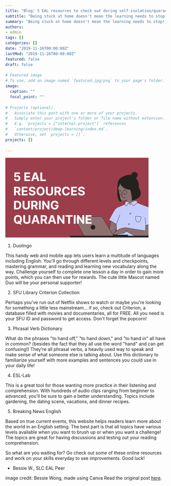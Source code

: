```yaml
---
title: "Blog: 5 EAL resources to check out during self-isolation/quarantine"
subtitle: "Being stuck at home doesn't mean the learning needs to stop!"
summary: "Being stuck at home doesn't mean the learning needs to stop! Use this opportunity to spend time on your language learning goals. Check out my top 5 tips on where to find (free!) language learning resources:" 
authors:
- admin
tags: []
categories: []
date: "2019-11-26T00:00:00Z"
lastMod: "2019-11-26T00:00:00Z"
featured: false
draft: false

# Featured image
# To use, add an image named `featured.jpg/png` to your page's folder. 
image:
  caption: ""
  focal_point: ""

# Projects (optional).
#   Associate this post with one or more of your projects.
#   Simply enter your project's folder or file name without extension.
#   E.g. `projects = ["internal-project"]` references 
#   `content/project/deep-learning/index.md`.
#   Otherwise, set `projects = []`.
projects: []

---
```


![Conversation Partners in conversation about language, learning, and SFU.](./5-EAL-RESOURCES.png)



1. Duolingo

This handy web and mobile app lets users learn a multitude of languages including English. You'll go through different levels and checkpoints, mastering grammar, and reading and learning new vocabulary along the way. Challenge yourself to complete one lesson a day in order to gain more points, which you can then use for rewards. The cute little Mascot named Duo will be your personal supporter!

2. SFU Library Criterion Collection 

Perhaps you've run out of Netflix shows to watch or maybe you're looking for something a little less mainstream... if so, check out Criterion, a database filled with movies and documentaries, all for FREE. All you need is your SFU ID and password to get access. Don't forget the popcorn!

3. Phrasal Verb Dictionary

What do the phrases "to hand off," "to hand down," and "to hand in" all have in common? (besides the fact that they all use the word "hand" and can get confusing!) They're all phrasal verbs, a heavily used way to speak and make sense of what someone else is talking about. Use this dictionary to familiarize yourself with more examples and sentences you could use in your daily life!

4. ESL-Lab

This is a great tool for those wanting more practice in their listening and comprehension. With hundreds of audio clips ranging from beginner to advanced, you'll be sure to gain a better understanding. Topics include gardening, the dating scene, vacations, and dinner recipes.

5. Breaking News English

Based on true current events, this website helps readers learn more about the world in an English setting. The best part is that all topics have various levels available when you want to brush up or when you want a challenge! The topics are great for having discussions and testing out your reading comprehension.

So what are you waiting for? Go check out some of these online resources and work on your skills everyday to see improvements. Good luck!

 

- Bessie W., SLC EAL Peer  

 

image credit: Bessie Wong, made using Canva 
Read the original post [here](https://www.lib.sfu.ca/about/branches-depts/slc/incommon/conversation-partners-interview).
